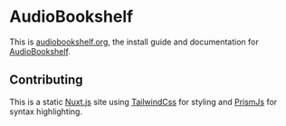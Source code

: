 # AudioBookshelf

This is [audiobookshelf.org](https://audiobookshelf.org), the install guide and documentation for [AudioBookshelf](https://github.com/advplyr/audiobookshelf).


## Contributing

This is a static [Nuxt.js](https://nuxtjs.org/) site using [TailwindCss](https://tailwindcss.com/) for styling and [PrismJs](https://prismjs.com/) for syntax highlighting.
